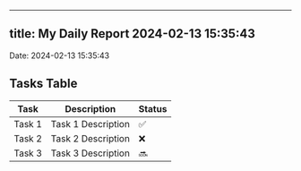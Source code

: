 
---
title: My Daily Report 2024-02-13 15:35:43
---

Date: 2024-02-13 15:35:43

## Tasks Table

| Task | Description | Status |
|------|-------------|--------|
| Task 1 | Task 1 Description | ✅ |
| Task 2 | Task 2 Description | ❌ |
| Task 3 | Task 3 Description | 🔜 |

